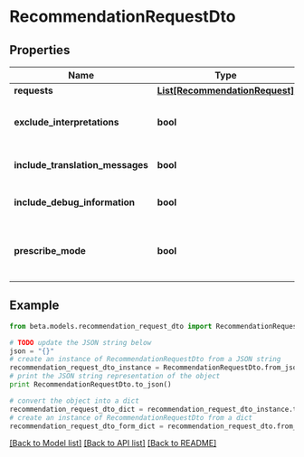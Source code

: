 # RecommendationRequestDto


## Properties
Name | Type | Description | Notes
------------ | ------------- | ------------- | -------------
**requests** | [**List[RecommendationRequest]**](RecommendationRequest.md) |  | [optional] 
**exclude_interpretations** | **bool** | Exclude interpretations in the response if \&quot;true\&quot;. Return interpretations in the response if this attribute is not specified. | [optional] [default to False]
**include_translation_messages** | **bool** | When set to true, the calling system uses the translated messages for the specified language | [optional] [default to False]
**include_debug_information** | **bool** | Returns the recommender calculations if set to true | [optional] [default to False]
**prescribe_mode** | **bool** | When set to true, uses prescribedRulesRecommenderConfig to get identity attributes and peer group threshold instead of standard config. | [optional] [default to False]

## Example

```python
from beta.models.recommendation_request_dto import RecommendationRequestDto

# TODO update the JSON string below
json = "{}"
# create an instance of RecommendationRequestDto from a JSON string
recommendation_request_dto_instance = RecommendationRequestDto.from_json(json)
# print the JSON string representation of the object
print RecommendationRequestDto.to_json()

# convert the object into a dict
recommendation_request_dto_dict = recommendation_request_dto_instance.to_dict()
# create an instance of RecommendationRequestDto from a dict
recommendation_request_dto_form_dict = recommendation_request_dto.from_dict(recommendation_request_dto_dict)
```
[[Back to Model list]](../README.md#documentation-for-models) [[Back to API list]](../README.md#documentation-for-api-endpoints) [[Back to README]](../README.md)


